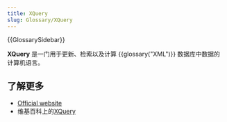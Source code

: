 ```yaml
---
title: XQuery
slug: Glossary/XQuery
---
```


{{GlossarySidebar}}

**XQuery** 是一门用于更新、检索以及计算 {{glossary("XML")}} 数据库中数据的计算机语言。

## 了解更多

- [Official website](https://www.w3.org/XML/Query/)
- 维基百科上的[XQuery](https://zh.wikipedia.org/wiki/XQuery)
